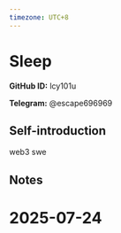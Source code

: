 ```yaml
---
timezone: UTC+8
---
```


# Sleep

**GitHub ID:** lcy101u

**Telegram:** @escape696969

## Self-introduction

web3 swe

## Notes

<!-- Content_START -->

# 2025-07-24

<!-- Content_END -->
